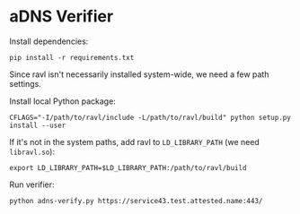 # aDNS Verifier

Install dependencies:

```
pip install -r requirements.txt
```

Since ravl isn't necessarily installed system-wide, we need a few path settings.

Install local Python package:

```
CFLAGS="-I/path/to/ravl/include -L/path/to/ravl/build" python setup.py install --user
```

If it's not in the system paths, add ravl to `LD_LIBRARY_PATH` (we need `libravl.so`):

```
export LD_LIBRARY_PATH=$LD_LIBRARY_PATH:/path/to/ravl/build
```

Run verifier:

```
python adns-verify.py https://service43.test.attested.name:443/
```
